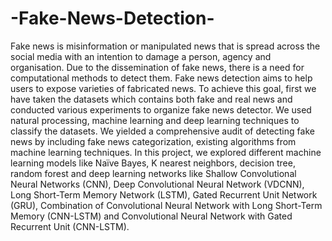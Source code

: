 # -Fake-News-Detection-
Fake news is misinformation or manipulated news that is spread across the social media with an intention to damage a person, agency and organisation. Due to the dissemination of fake news, there is a need for computational methods to detect them. Fake news detection aims to help users to expose varieties of fabricated news. To achieve this goal, first we have taken the datasets which contains both fake and real news and conducted various experiments to organize fake news detector. We used natural processing, machine learning and deep learning techniques to classify the datasets. We yielded a comprehensive audit of detecting fake news by including fake news categorization, existing algorithms from machine learning techniques. In this project, we explored different machine learning models like Naïve Bayes, K nearest neighbors, decision tree, random forest and deep learning networks like Shallow Convolutional Neural Networks (CNN), Deep Convolutional Neural Network (VDCNN), Long Short-Term Memory Network (LSTM), Gated Recurrent Unit Network (GRU), Combination of Convolutional Neural Network with Long Short-Term Memory (CNN-LSTM) and Convolutional Neural Network with Gated Recurrent Unit (CNN-LSTM).
